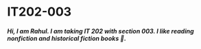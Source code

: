 # IT202-003
##### Hi, I am Rahul.  I am taking IT 202 with section 003. I like reading nonfiction and historical fiction books 📖.